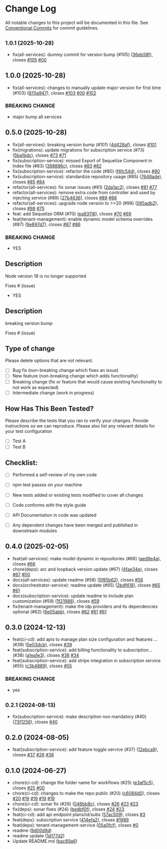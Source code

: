 # Change Log

All notable changes to this project will be documented in this file.
See [Conventional Commits](https://conventionalcommits.org) for commit guidelines.

## <small>1.0.1 (2025-10-28)</small>

* fix(all-services): dummy commit for version bump (#105) ([36eb58f](https://github.com/sourcefuse/arc-saas/commit/36eb58f)), closes [#105](https://github.com/sourcefuse/arc-saas/issues/105) [#00](https://github.com/sourcefuse/arc-saas/issues/00)





## 1.0.0 (2025-10-28)

* fix(all-services): changes to manually update major version for first time (#103) ([970a947](https://github.com/sourcefuse/arc-saas/commit/970a947)), closes [#103](https://github.com/sourcefuse/arc-saas/issues/103) [#00](https://github.com/sourcefuse/arc-saas/issues/00) [#102](https://github.com/sourcefuse/arc-saas/issues/102)


### BREAKING CHANGE

* major bump all services




## 0.5.0 (2025-10-28)

* fix(all-services): breaking version bump (#101) ([4d428af](https://github.com/sourcefuse/arc-saas/commit/4d428af)), closes [#101](https://github.com/sourcefuse/arc-saas/issues/101)
* fix(migrations): update migrations for subscription service (#73) ([5ba1bdc](https://github.com/sourcefuse/arc-saas/commit/5ba1bdc)), closes [#73](https://github.com/sourcefuse/arc-saas/issues/73) [#71](https://github.com/sourcefuse/arc-saas/issues/71)
* fix(subscription-service): missed Export of Sequelize Component in Index file (#83) ([388886c](https://github.com/sourcefuse/arc-saas/commit/388886c)), closes [#83](https://github.com/sourcefuse/arc-saas/issues/83) [#82](https://github.com/sourcefuse/arc-saas/issues/82)
* fix(subscription-service): refactor the code (#80) ([f4fc54d](https://github.com/sourcefuse/arc-saas/commit/f4fc54d)), closes [#80](https://github.com/sourcefuse/arc-saas/issues/80)
* fix(subscription-service): standardize repository usage (#85) ([7648ade](https://github.com/sourcefuse/arc-saas/commit/7648ade)), closes [#85](https://github.com/sourcefuse/arc-saas/issues/85) [#84](https://github.com/sourcefuse/arc-saas/issues/84)
* refactor(all-services): fix sonar issues (#81) ([2da1ac2](https://github.com/sourcefuse/arc-saas/commit/2da1ac2)), closes [#81](https://github.com/sourcefuse/arc-saas/issues/81) [#77](https://github.com/sourcefuse/arc-saas/issues/77)
* refactor(all-services): remove extra code from controller and used by injecting service (#89) ([27b4636](https://github.com/sourcefuse/arc-saas/commit/27b4636)), closes [#89](https://github.com/sourcefuse/arc-saas/issues/89) [#88](https://github.com/sourcefuse/arc-saas/issues/88)
* refactor(all-services): upgrade node version to >=20 (#98) ([065adb2](https://github.com/sourcefuse/arc-saas/commit/065adb2)), closes [#98](https://github.com/sourcefuse/arc-saas/issues/98) [#75](https://github.com/sourcefuse/arc-saas/issues/75)
* feat: add Sequelize ORM (#70) ([ea93116](https://github.com/sourcefuse/arc-saas/commit/ea93116)), closes [#70](https://github.com/sourcefuse/arc-saas/issues/70) [#69](https://github.com/sourcefuse/arc-saas/issues/69)
* feat(tenant-management): enable dynamic model schema overrides (#87) ([9e897d7](https://github.com/sourcefuse/arc-saas/commit/9e897d7)), closes [#87](https://github.com/sourcefuse/arc-saas/issues/87) [#86](https://github.com/sourcefuse/arc-saas/issues/86)


### BREAKING CHANGE

* YES


## Description

Node version 18 is no longer supported

Fixes # (issue)
* YES

## Description

breaking version bump


Fixes # (issue)

## Type of change

Please delete options that are not relevant.

- [ ] Bug fix (non-breaking change which fixes an issue)
- [ ] New feature (non-breaking change which adds functionality)
- [ ] Breaking change (fix or feature that would cause existing
functionality to not work as expected)
- [ ] Intermediate change (work in progress)

## How Has This Been Tested?

Please describe the tests that you ran to verify your changes. Provide
instructions so we can reproduce. Please also list any relevant details
for your test configuration

- [ ] Test A
- [ ] Test B

## Checklist:

- [ ] Performed a self-review of my own code
- [ ] npm test passes on your machine
- [ ] New tests added or existing tests modified to cover all changes
- [ ] Code conforms with the style guide
- [ ] API Documentation in code was updated
- [ ] Any dependent changes have been merged and published in downstream
modules




## 0.4.0 (2025-02-05)

* feat(all-services): make model dynamic in repositories (#66) ([aed9e4a](https://github.com/sourcefuse/arc-saas/commit/aed9e4a)), closes [#66](https://github.com/sourcefuse/arc-saas/issues/66)
* chore(deps): arc and loopback version update (#67) ([4fae34e](https://github.com/sourcefuse/arc-saas/commit/4fae34e)), closes [#67](https://github.com/sourcefuse/arc-saas/issues/67) [#00](https://github.com/sourcefuse/arc-saas/issues/00)
* docs(all-services): update readme (#58) ([5f85b62](https://github.com/sourcefuse/arc-saas/commit/5f85b62)), closes [#58](https://github.com/sourcefuse/arc-saas/issues/58)
* docs(orchestrator-service): readme update (#65) ([2bdf418](https://github.com/sourcefuse/arc-saas/commit/2bdf418)), closes [#65](https://github.com/sourcefuse/arc-saas/issues/65) [#61](https://github.com/sourcefuse/arc-saas/issues/61)
* docs(subscription-service): update readme to include plan customization (#59) ([1f21988](https://github.com/sourcefuse/arc-saas/commit/1f21988)), closes [#59](https://github.com/sourcefuse/arc-saas/issues/59)
* fix(tenant-management): make the idp providers and its dependencies optional (#62) ([6e05abb](https://github.com/sourcefuse/arc-saas/commit/6e05abb)), closes [#62](https://github.com/sourcefuse/arc-saas/issues/62) [#61](https://github.com/sourcefuse/arc-saas/issues/61) [#61](https://github.com/sourcefuse/arc-saas/issues/61)





## 0.3.0 (2024-12-13)

* feat(ci-cd): add apis to manage plan size configuration and features … (#39) ([5e03dcb](https://github.com/sourcefuse/arc-saas/commit/5e03dcb)), closes [#39](https://github.com/sourcefuse/arc-saas/issues/39)
* feat(subscription-service): add billing functionality to subscription… (#38) ([a1ea1e3](https://github.com/sourcefuse/arc-saas/commit/a1ea1e3)), closes [#38](https://github.com/sourcefuse/arc-saas/issues/38) [#34](https://github.com/sourcefuse/arc-saas/issues/34)
* feat(subscription-service): add stripe integration in subscription service (#55) ([c3b4889](https://github.com/sourcefuse/arc-saas/commit/c3b4889)), closes [#55](https://github.com/sourcefuse/arc-saas/issues/55)


### BREAKING CHANGE

* yes




## <small>0.2.1 (2024-08-13)</small>

* fix(subscription-service): make description non mandatory (#40) ([73f1256](https://github.com/sourcefuse/arc-saas/commit/73f1256)), closes [#40](https://github.com/sourcefuse/arc-saas/issues/40)





## 0.2.0 (2024-08-05)

* feat(subscription-service): add feature toggle service (#37) ([12ebca9](https://github.com/sourcefuse/arc-saas/commit/12ebca9)), closes [#37](https://github.com/sourcefuse/arc-saas/issues/37) [#26](https://github.com/sourcefuse/arc-saas/issues/26) [#36](https://github.com/sourcefuse/arc-saas/issues/36)





## 0.1.0 (2024-06-27)

* chore(ci-cd): change the folder name for workflows (#25) ([e3af5c5](https://github.com/sourcefuse/arc-saas/commit/e3af5c5)), closes [#25](https://github.com/sourcefuse/arc-saas/issues/25) [#00](https://github.com/sourcefuse/arc-saas/issues/00)
* chore(ci-cd): changes to make the repo public (#20) ([c6084d0](https://github.com/sourcefuse/arc-saas/commit/c6084d0)), closes [#20](https://github.com/sourcefuse/arc-saas/issues/20) [#19](https://github.com/sourcefuse/arc-saas/issues/19) [#19](https://github.com/sourcefuse/arc-saas/issues/19) [#19](https://github.com/sourcefuse/arc-saas/issues/19) [#19](https://github.com/sourcefuse/arc-saas/issues/19)
* chore(ci-cd): sonar fix (#26) ([046bb8c](https://github.com/sourcefuse/arc-saas/commit/046bb8c)), closes [#26](https://github.com/sourcefuse/arc-saas/issues/26) [#23](https://github.com/sourcefuse/arc-saas/issues/23) [#23](https://github.com/sourcefuse/arc-saas/issues/23)
* fix(deps): sonar fixes (#24) ([bedbf0f](https://github.com/sourcefuse/arc-saas/commit/bedbf0f)), closes [#24](https://github.com/sourcefuse/arc-saas/issues/24) [#23](https://github.com/sourcefuse/arc-saas/issues/23)
* feat(ci-cd): add api endpoint plans/id/subs ([57ac509](https://github.com/sourcefuse/arc-saas/commit/57ac509)), closes [#3](https://github.com/sourcefuse/arc-saas/issues/3)
* feat(deps): subscription service ([414efa2](https://github.com/sourcefuse/arc-saas/commit/414efa2)), closes [#1989](https://github.com/sourcefuse/arc-saas/issues/1989)
* feat(deps): tenant-management-service ([05a0fcf](https://github.com/sourcefuse/arc-saas/commit/05a0fcf)), closes [#0](https://github.com/sourcefuse/arc-saas/issues/0)
* readme ([9d00d9d](https://github.com/sourcefuse/arc-saas/commit/9d00d9d))
* readme update ([1d177d2](https://github.com/sourcefuse/arc-saas/commit/1d177d2))
* Update README.md ([bac89a6](https://github.com/sourcefuse/arc-saas/commit/bac89a6))
